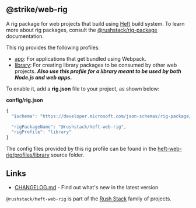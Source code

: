 ## @strike/web-rig

A rig package for web projects that build using [Heft](https://www.npmjs.com/package/@rushstack/heft)
build system. To learn more about rig packages, consult the
[@rushstack/rig-package](https://www.npmjs.com/package/@rushstack/rig-package) documentation.

This rig provides the following profiles:

- [app](./profiles/app/): For applications that get bundled using Webpack.
- [library](./profiles/library/): For creating library packages to be consumed by other web projects. **_Also use this profile for a library meant to be used by both Node.js and web apps._**

To enable it, add a **rig.json** file to your project, as shown below:

**config/rig.json**

```js
{
  "$schema": "https://developer.microsoft.com/json-schemas/rig-package/rig.schema.json",

  "rigPackageName": "@rushstack/heft-web-rig",
  "rigProfile": "library"
}
```

The config files provided by this rig profile can be found in the [heft-web-rig/profiles/library](https://github.com/microsoft/rushstack/tree/main/rigs/heft-web-rig/profiles/library) source folder.

## Links

- [CHANGELOG.md](https://github.com/microsoft/rushstack/blob/main/rigs/heft-web-rig/CHANGELOG.md) - Find
  out what's new in the latest version

`@rushstack/heft-web-rig` is part of the [Rush Stack](https://rushstack.io/) family of projects.
